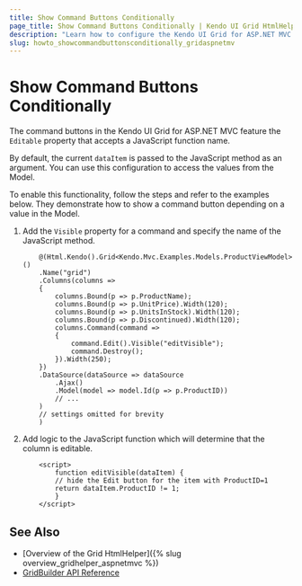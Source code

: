 ```yaml
---
title: Show Command Buttons Conditionally
page_title: Show Command Buttons Conditionally | Kendo UI Grid HtmlHelper for ASP.NET MVC
description: "Learn how to configure the Kendo UI Grid for ASP.NET MVC to display a command button depending on a value in the Model."
slug: howto_showcommandbuttonsconditionally_gridaspnetmv
---
```


# Show Command Buttons Conditionally

The command buttons in the Kendo UI Grid for ASP.NET MVC feature the `Editable` property that accepts a JavaScript function name.

By default, the current `dataItem` is passed to the JavaScript method as an argument. You can use this configuration to access the values from the Model.

To enable this functionality, follow the steps and refer to the examples below. They demonstrate how to show a command button depending on a value in the Model.

1. Add the `Visible` property for a command and specify the name of the JavaScript method.

    ```
        @(Html.Kendo().Grid<Kendo.Mvc.Examples.Models.ProductViewModel>()
        .Name("grid")
        .Columns(columns =>
        {
            columns.Bound(p => p.ProductName);
            columns.Bound(p => p.UnitPrice).Width(120);
            columns.Bound(p => p.UnitsInStock).Width(120);
            columns.Bound(p => p.Discontinued).Width(120);
            columns.Command(command =>
            {
                command.Edit().Visible("editVisible");
                command.Destroy();
            }).Width(250);
        })
        .DataSource(dataSource => dataSource
            .Ajax()
            .Model(model => model.Id(p => p.ProductID))
            // ...
        )
        // settings omitted for brevity
        )

    ```

2. Add logic to the JavaScript function which will determine that the column is editable.

    ```
        <script>
            function editVisible(dataItem) {
            // hide the Edit button for the item with ProductID=1
            return dataItem.ProductID != 1;
            }
        </script>
    ```

## See Also

* [Overview of the Grid HtmlHelper]({% slug overview_gridhelper_aspnetmvc %})
* [GridBuilder API Reference](http://docs.telerik.com/aspnet-mvc/api/Kendo.Mvc.UI.Fluent/GridBuilder)
